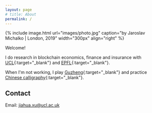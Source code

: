 ```yaml
---
layout: page
# title: About
permalink: /
---
```


{% include image.html url="images/photo.jpg" caption="by Jaroslav Michalko | London, 2019" width="300px" align="right" %}

Welcome!

I do research in blockchain economics, finance and insurance with [UCL](https://www.ucl.ac.uk/){:target="_blank"} and [EPFL](https://www.epfl.ch/){:target="_blank"}.

When I'm not working, I play [Guzheng](https://en.wikipedia.org/wiki/Guzheng){:target="_blank"} and practice [Chinese calligraphy](https://en.wikipedia.org/wiki/Chinese_calligraphy){:target="_blank"}.


## Contact

Email: [jiahua.xu@ucl.ac.uk]

[jiahua.xu@ucl.ac.uk]: mailto:jiahua.xu@ucl.ac.uk
